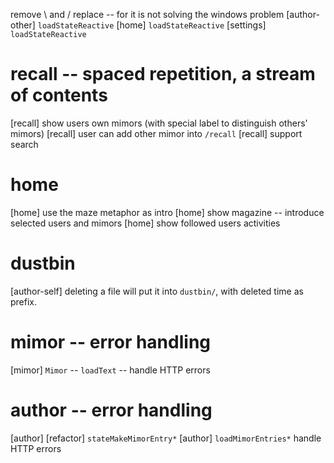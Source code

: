 remove \ and / replace -- for it is not solving the windows problem
[author-other] `loadStateReactive`
[home] `loadStateReactive`
[settings] `loadStateReactive`

# recall -- spaced repetition, a stream of contents

[recall] show users own mimors (with special label to distinguish others' mimors)
[recall] user can add other mimor into `/recall`
[recall] support search

# home

[home] use the maze metaphor as intro
[home] show magazine -- introduce selected users and mimors
[home] show followed users activities

# dustbin

[author-self] deleting a file will put it into `dustbin/`, with deleted time as prefix.

# mimor -- error handling

[mimor] `Mimor` -- `loadText` -- handle HTTP errors

# author -- error handling

[author] [refactor] `stateMakeMimorEntry*`
[author] `loadMimorEntries*` handle HTTP errors
